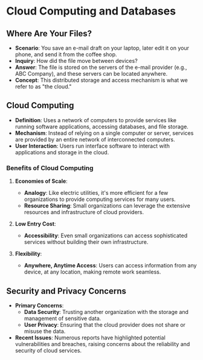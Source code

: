 # Cloud Computing and Databases
## Where Are Your Files?

- **Scenario**: You save an e-mail draft on your laptop, later edit it on your phone, and send it from the coffee shop.
- **Inquiry**: How did the file move between devices?
- **Answer**: The file is stored on the servers of the e-mail provider (e.g., ABC Company), and these servers can be located anywhere.
- **Concept**: This distributed storage and access mechanism is what we refer to as "the cloud."

## Cloud Computing

- **Definition**: Uses a network of computers to provide services like running software applications, accessing databases, and file storage.
- **Mechanism**: Instead of relying on a single computer or server, services are provided by an entire network of interconnected computers.
- **User Interaction**: Users run interface software to interact with applications and storage in the cloud.

### Benefits of Cloud Computing

1. **Economies of Scale**:
   - **Analogy**: Like electric utilities, it's more efficient for a few organizations to provide computing services for many users.
   - **Resource Sharing**: Small organizations can leverage the extensive resources and infrastructure of cloud providers.

2. **Low Entry Cost**:
   - **Accessibility**: Even small organizations can access sophisticated services without building their own infrastructure.

3. **Flexibility**:
   - **Anywhere, Anytime Access**: Users can access information from any device, at any location, making remote work seamless.

## Security and Privacy Concerns

- **Primary Concerns**: 
  - **Data Security**: Trusting another organization with the storage and management of sensitive data.
  - **User Privacy**: Ensuring that the cloud provider does not share or misuse the data.
- **Recent Issues**: Numerous reports have highlighted potential vulnerabilities and breaches, raising concerns about the reliability and security of cloud services.
